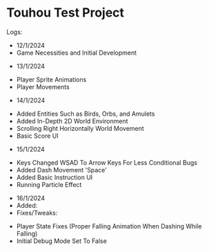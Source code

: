 # Touhou Test Project
Logs:
- 12/1/2024
- Game Necessities and Initial Development
* 13/1/2024
- Player Sprite Animations
- Player Movements
* 14/1/2024
- Added Entities Such as Birds, Orbs, and Amulets
- Added In-Depth 2D World Environment
- Scrolling Right Horizontally World Movement
- Basic Score UI
* 15/1/2024
- Keys Changed WSAD To Arrow Keys For Less Conditional Bugs
- Added Dash Movement 'Space'
- Added Basic Instruction UI
- Running Particle Effect
* 16/1/2024
* Added: 
* Fixes/Tweaks:
- Player State Fixes (Proper Falling Animation When Dashing While Falling)
- Initial Debug Mode Set To False
 
